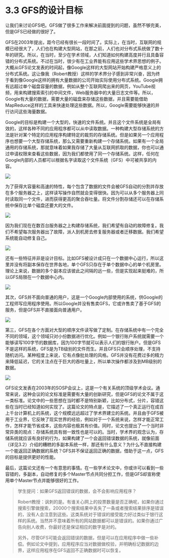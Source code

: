 # 3.3 GFS的设计目标

让我们来讨论GFS吧。GFS做了很多工作来解决前面提到的问题，虽然不够完美，但是GFS已经做的很好了。

GFS在2003年提出，距今已经有很长一段时间了。实际上，在当时，互联网的规模已经很大了，人们也在构建大型网站，在那之前，人们也对分布式系统做了数十年的研究。所以，在当时，至少在学术领域，人们知道如何构建高度并行且具备容错的分布式系统。不过在当时，很少有在工业界能有应用这些学术界思想的例子。大概从GFS论文发表的时间起，像Google这样的大型网站开始构建严格意义上的分布式系统。这让像我（Robert教授）这样的学术界分子感到非常兴奋，因为终于看到像Google这样的拥有大量数据的公司开始实际使用分布式系统。Google拥有远超过单个磁盘容量的数据，例如从整个互联网爬出来的网页，YouTube视频，用来构建搜索索引的中间文件，Web服务器中的大量日志文件等。所以，Google有大量的数据，需要大量的磁盘来存储这些数据，并且需要能借助MapReduce这样的工具来快速处理这些数据。所以，Google需要能够快速的并行访问这些海量数据。

Google的目标是构建一个大型的，快速的文件系统。并且这个文件系统是全局有效的，这样各种不同的应用程序都可以从中读取数据。一种构建大型存储系统的方法是针对某个特定的应用程序构建特定的裁剪的存储系统。但是如果另一个应用程序也想要一个大型存储系统，那么又需要重新构建一个存储系统。如果有一个全局通用的存储系统，那就意味着如果我存储了大量从互联网抓取的数据，你也可以通过申请权限来查看这些数据，因为我们都使用了同一个存储系统。这样，任何在Google内部的人员都可以根据名字读取这个文件系统（GFS）中可被共享的内容。

![](<../.gitbook/assets/image (231).png>)

为了获得大容量和高速的特性，每个包含了数据的文件会被GFS自动的分割并存放在多个服务器之上，这样读写操作自然就会变得很快。因为可以从多个服务器上同时读取同一个文件，进而获得更高的聚合吞吐量。将文件分割存储还可以在存储系统中保存比单个磁盘还要大的文件。

![](<../.gitbook/assets/image (232).png>)

因为我们现在在数百台服务器之上构建存储系统，我们希望有自动的故障修复。我们不希望每次服务器出了故障，派人到机房去修复服务器或者迁移数据。我们希望系统能自动修复自己。

![](<../.gitbook/assets/image (233).png>)

还有一些特征并非是设计目标。比如GFS被设计成只在一个数据中心运行，所以这里并没有将副本保存在世界各地，单个GFS只存在于单个数据中心的单个机房里。理论上来说，数据的多个副本应该彼此之间隔的远一些，但是实现起来挺难的，所以GFS局限在一个数据中心内。

![](<../.gitbook/assets/image (234).png>)

其次，GFS并不面向普通的用户，这是一个Google内部使用的系统，供Google的工程师写应用程序使用。所以Google并没有售卖GFS，它或许售卖了基于GFS的服务，但是GFS并不直接面向普通用户。

![](<../.gitbook/assets/image (235).png>)

第三，GFS在各个方面对大型的顺序文件读写做了定制。在存储系统中有一个完全不同的领域，这个领域只对小份数据进行优化。例如一个银行账户系统就需要一个能够读写100字节的数据库，因为100字节就可以表示人们的银行账户。但是GFS不是这样的系统，GFS是为TB级别的文件而生。并且GFS只会顺序处理，不支持随机访问。某种程度上来说，它有点像批处理的风格。GFS并没有花费过多的精力来降低延迟，它的关注点在于巨大的吞吐量上，所以单次操作都涉及到MB级别的数据。

![](<../.gitbook/assets/image (236).png>)

GFS论文发表在2003年的SOSP会议上，这是一个有关系统的顶级学术会议。通常来说，这种会议的论文标准是需要有大量的创新研究，但是GFS的论文不属于这一类标准。论文中的一些思想在当时都不是特别新颖，比如分布式，分片，容错这些在当时已经知道如何实现了。这篇论文的特点是，它描述了一个真正运行在成百上千台计算机上的系统，这个规模远远超过了学术界建立的系统。并且由于GFS被用于工业界，它反映了现实世界的经验，例如对于一个系统来说，怎样才能正常工作，怎样才能节省成本，这些内容也极其有价值。同时，论文也提出了一个当时非常异类的观点：存储系统具有弱一致性也是可以的。当时，学术界的观念认为，存储系统就应该有良好的行为，如果构建了一个会返回错误数据的系统，就像前面（详见3.2）介绍的糟糕的多副本系统一样，那还有什么意义？为什么不直接构建一个能返回正确数据的系统？GFS并不保证返回正确的数据，借助于这一点，GFS的目标是提供更好的性能。

最后，这篇论文还有一个有意思的事情。在一些学术论文中，你或许可以看到一些容错的，多副本，自动修复的多个Master节点共同分担工作，但是GFS却宣称使用单个Master节点并能够很好的工作。

> 学生提问：如果GFS返回错误的数据，会不会影响应用程序？
>
> Robert教授：讽刺的是。有谁关心网上的投票数量是否正确呢，如果你通过搜索引擎做搜索，20000个搜索结果中丢失了一条或者搜索结果排序是错误的，没有人会注意到这些。这类系统对于错误的接受能力好过类似于银行这样的系统。当然并不意味着所有的网站数据都可以是错误的。如果你通过广告向别人收费，你最好还是保证相应的数字是对的。
>
> 另外，尽管GFS可能会返回错误的数据，但是可以在应用程序中做一些补偿。例如论文中提到，应用程序应当对数据做校验，并明确标记数据的边界，这样应用程序在GFS返回不正确数据时可以恢复。
